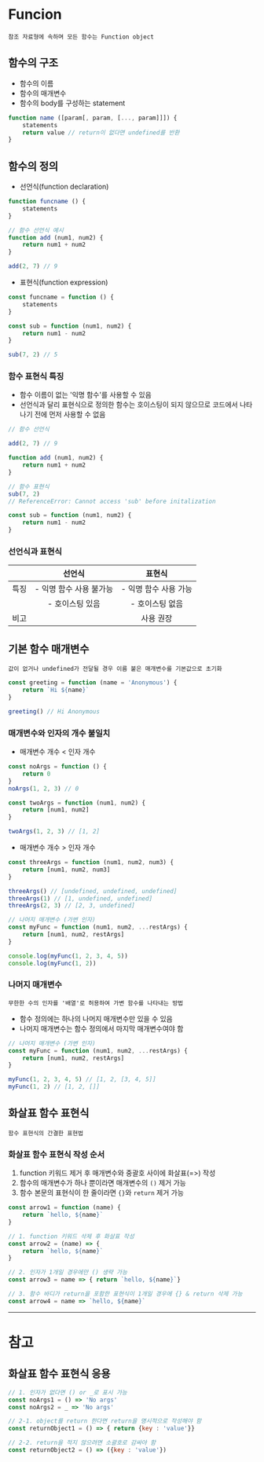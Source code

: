 # Funcion
    참조 자료형에 속하며 모든 함수는 Function object

## 함수의 구조
- 함수의 이름
- 함수의 매개변수
- 함수의 body를 구성하는 statement

```javascript
function name ([param[, param, [..., param]]]) {
    statements
    return value // return이 없다면 undefined를 반환
}
```

## 함수의 정의
- 선언식(function declaration)

```javascript
function funcname () {
    statements
}
```
```javascript
// 함수 선언식 예시
function add (num1, num2) {
    return num1 + num2
}

add(2, 7) // 9
```

- 표현식(function expression)

```javascript
const funcname = function () {
    statements
}
```
```javascript
const sub = function (num1, num2) {
    return num1 - num2
}

sub(7, 2) // 5
```

### 함수 표현식 특징
- 함수 이름이 없는 '익명 함수'를 사용할 수 있음
- 선언식과 달리 표현식으로 정의한 함수는 호이스팅이 되지 않으므로 코드에서 나타나기 전에 먼저 사용할 수 없음

```javascript
// 함수 선언식

add(2, 7) // 9

function add (num1, num2) {
    return num1 + num2
}
```
```javascript
// 함수 표현식
sub(7, 2)
// ReferenceError: Cannot access 'sub' before initalization 

const sub = function (num1, num2) {
    return num1 - num2
}
```

### 선언식과 표현식

|  | 선언식 | 표현식 |
|:---:|:---:|:---:|
| 특징 | - 익명 함수 사용 불가능 | - 익명 함수 사용 가능 |
|  | - 호이스팅 있음 | - 호이스팅 없음 |
| 비고 |  | 사용 권장 |

## 기본 함수 매개변수
    값이 없거나 undefined가 전달될 경우 이름 붙은 매개변수를 기본값으로 초기화

```javascript
const greeting = function (name = 'Anonymous') {
    return `Hi ${name}`
}

greeting() // Hi Anonymous
```

### 매개변수와 인자의 개수 불일치
- 매개변수 개수 < 인자 개수

```javascript
const noArgs = function () {
    return 0
}
noArgs(1, 2, 3) // 0

const twoArgs = function (num1, num2) {
    return [num1, num2]
}

twoArgs(1, 2, 3) // [1, 2]
```

- 매개변수 개수 > 인자 개수

```javascript
const threeArgs = function (num1, num2, num3) {
    return [num1, num2, num3]
}

threeArgs() // [undefined, undefined, undefined]
threeArgs(1) // [1, undefined, undefined]
threeArgs(2, 3) // [2, 3, undefined]

// 나머지 매개변수 (가변 인자)
const myFunc = function (num1, num2, ...restArgs) {
    return [num1, num2, restArgs]
}

console.log(myFunc(1, 2, 3, 4, 5))
console.log(myFunc(1, 2))
```

### 나머지 매개변수
    무한한 수의 인자를 '배열'로 허용하여 가변 함수를 나타내는 방법

- 함수 정의에는 하나의 나머지 매개변수만 있을 수 있음
- 나머지 매개변수는 함수 정의에서 마지막 매개변수여야 함

```javascript
// 나머지 매개변수 (가변 인자)
const myFunc = function (num1, num2, ...restArgs) {
    return [num1, num2, restArgs]
}

myFunc(1, 2, 3, 4, 5) // [1, 2, [3, 4, 5]]
myFunc(1, 2) // [1, 2, []]
```

## 화살표 함수 표현식
    함수 표현식의 간결한 표현법


### 화살표 함수 표현식 작성 순서
1. function 키워드 제거 후 매개변수와 중괄호 사이에 화살표(=>) 작성
2. 함수의 매개변수가 하나 뿐이라면 매개변수의 `()` 제거 가능
3. 함수 본문의 표현식이 한 줄이라면 `{}`와 `return` 제거 가능

```javascript
const arrow1 = function (name) {
    return `hello, ${name}`
}

// 1. function 키워드 삭제 후 화살표 작성
const arrow2 = (name) => {
    return `hello, ${name}`
}

// 2. 인자가 1개일 경우에만 () 생략 가능
const arrow3 = name => { return `hello, ${name}`}

// 3. 함수 바디가 return을 포함한 표현식이 1개일 경우에 {} & return 삭제 가능
const arrow4 = name => `hello, ${name}`
```

---

# 참고
## 화살표 함수 표현식 응용

```javascript
// 1. 인자가 없다면 () or _로 표시 가능
const noArgs1 = () => 'No args'
const noArgs2 = _ => 'No args'

// 2-1. object를 return 한다면 return을 명시적으로 작성해야 함
const returnObject1 = () => { return {key : 'value'}}

// 2-2. return을 적지 않으려면 소괄호로 감싸야 함
const returnObject2 = () => ({key : 'value'})
```